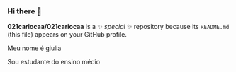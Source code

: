 ### Hi there 👋


**021cariocaa/021cariocaa** is a ✨ _special_ ✨ repository because its `README.md` (this file) appears on your GitHub profile.

Meu nome é giulia

Sou estudante do ensino médio

